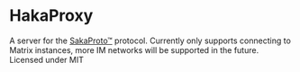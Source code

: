 # HakaProxy

A server for the [SakaProto™](/docs/SakaProto.md) protocol. Currently only supports connecting to Matrix instances, more IM networks will be supported in the future. Licensed under MIT